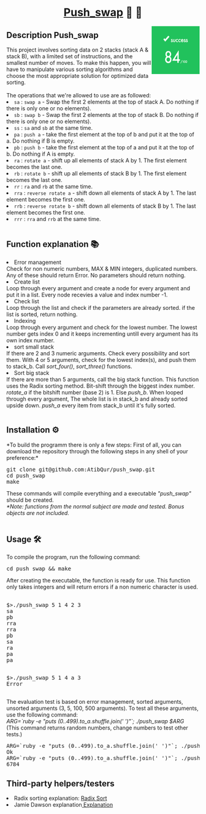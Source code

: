 # <h1 align="center"><a href="https://github.com/AtibQur/push_swap/blob/main/push_swap.pdf" target="_blank">Push_swap</a> 🔄 🔀</h1>
<p><img align="right" src="./img/score.png" alt="Score" width="125" height="125"></p>
<h2> Description Push_swap</h2>   
This project involves sorting data on 2 stacks (stack A & stack B), with a limited set of instructions, and the smallest number of moves. To make this happen, you will have to manipulate various sorting algorithms and choose the most appropriate solution for optimized data sorting. 
<br><br>
The operations that we're allowed to use are as followed:
<br>
<table>
<li><code>sa</code> : <code>swap a</code> - Swap the first 2 elements at the top of stack A. Do nothing if there is only one or no elements).</li>
<li><code>sb</code> : <code>swap b</code> - Swap the first 2 elements at the top of stack B. Do nothing if there is only one or no elements).</li>
<li><code>ss</code> : <code>sa</code> and <code>sb</code> at the same time.</li>
<li><code>pa</code> : <code>push a</code> - take the first element at the top of b and put it at the top of a. Do nothing if B is empty.</li>
<li><code>pb</code> : <code>push b</code> - take the first element at the top of a and put it at the top of b. Do nothing if A is empty.</li>
<li><code>ra</code> : <code>rotate a</code> - shift up all elements of stack A by 1. The first element becomes the last one.</li>
<li><code>rb</code> : <code>rotate b</code> - shift up all elements of stack B by 1. The first element becomes the last one.</li>
<li><code>rr</code> : <code>ra</code> and <code>rb</code> at the same time.</li>
<li><code>rra</code> : <code>reverse rotate a</code> - shift down all elements of stack A by 1. The last element becomes the first one.</li>
<li><code>rrb</code> : <code>reverse rotate b</code> - shift down all elements of stack B by 1. The last element becomes the first one.</li>
<li><code>rrr</code> : <code>rra</code> and <code>rrb</code> at the same time.</li>
</table>
<h2>Function explanation 📚</h2>
<table>
<li>Error management</li>
Check for non numeric numbers, MAX & MIN integers, duplicated numbers. Any of these should return Error. No parameters should return nothing.
<li>Create list</li>
Loop through every argument and create a node for every argument and put it in a list. Every node recevies a value and index number -1.
<li>Check list</li>
Loop through the list and check if the parameters are already sorted. if the list is sorted, return nothing.
<li>Indexing</li>
Loop through every argument and check for the lowest number. The lowest number gets index 0 and it keeps incrementing untill every argument has its own index number.
<li>sort small stack</li>
If there are 2 and 3 numeric arguments. Check every possibility and sort them. With 4 or 5 arguments, check for the lowest index(s), and push them to stack_b. Call <em>sort_four()</em>, <em>sort_three()</em> functions.
<li>Sort big stack</li>
If there are more than 5 arguments, call the big stack function. This function uses the Radix sorting method. Bit-shift through the biggest index number. <em>rotate_a</em>  if the bitshift number (base 2) is 1. Else <em>push_b</em>. When looped through every argument, The whole list is in stack_b and already sorted upside down. <em>push_a</em> every item from stack_b until it's fully sorted.

</table>

<h2>Installation ⚙️</h2>
*To build the programm there is only a few steps: First of all, you can download the repository through the following steps in any shell of your preference:*
<br>
<pre>
git clone git@github.com:AtibQur/push_swap.git
cd push_swap
make
</pre>
These commands will compile everything and a executable <em>"push_swap"</em> should be created. 
<br>
<em>*Note: functions from the normal subject are made and tested. Bonus objects are not included.</em>
<br><br>
<h2>Usage 🛠️</h2>

<p>To compile the program, run the following command:</p>
<pre>
cd push_swap && make
</pre>
After creating the executable, the function is ready for use. This function only takes integers and will return errors if a non numeric character is used.
<br></br>
<pre>
$>./push_swap 5 1 4 2 3
sa
pb
rra
rra
pb
sa
ra
pa
pa

</pre>
<pre>
$>./push_swap 5 1 4 a 3
Error

</pre>
<p>The evaluation test is based on error management, sorted arguments, unsorted arguments (3, 5, 100, 500 arguments). To test all these arguments, use the following command: 
<br>
<em>ARG=`ruby -e "puts (0..499).to_a.shuffle.join(' ')"`; ./push_swap $ARG</em>
<br>
(This command returns random numbers, change numbers to test other tests.)</p>
<pre>
ARG=`ruby -e "puts (0..499).to_a.shuffle.join(' ')"`; ./push_swap $ARG | ./checker_Mac $ARG
Ok
ARG=`ruby -e "puts (0..499).to_a.shuffle.join(' ')"`; ./push_swap $ARG | wc -l
6784
</pre>
<h2>Third-party helpers/testers</h2>
<li>Radix sorting explanation: <A href="https://www.youtube.com/watch?v=nu4gDuFabIM&feature=emb_title"> Radix Sort</A></li>
<li>Jamie Dawson explanation<A href="https://medium.com/@jamierobertdawson/push-swap-the-least-amount-of-moves-with-two-stacks-d1e76a71789a"> Explanation</A></li>